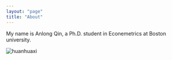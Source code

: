 ```yaml
---
layout: "page"
title: "About"
---
```


My name is Anlong Qin, a Ph.D. student in Econemetrics at Boston university.

![huanhuaxi](https://photos.google.com/u/1/photo/AF1QipNoN3Wlj3uXyKieNBvoIVePgZr6BB4uOYaksFRq "浣花溪")
